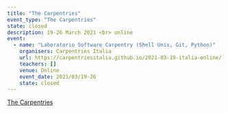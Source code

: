 ```yaml
---
title: "The Carpentries"
event_type: "The Carpentries"
state: closed
description: 19-26 March 2021 <br> online
event:
  - name: "Laboratorio Software Carpentry (Shell Unix, Git, Python)"
    organisers: Carpentries Italia
    url: https://carpentriesitalia.github.io/2021-03-19-italia-online/
    teachers: []
    venue: Online
    event_date: 2021/03/19-26
    state: closed
---
```


[The Carpentries](https://carpentriesitalia.github.io/2021-03-19-italia-online/)


<br>
